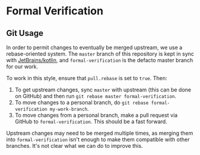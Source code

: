 # Formal Verification

## Git Usage

In order to permit changes to eventually be merged upstream,
we use a rebase-oriented system.  The `master` branch of
this repository is kept in sync with [JetBrains/kotlin][0],
and `formal-verification` is the defacto master branch for
our work.

To work in this style, ensure that `pull.rebase` is set to
`true`.  Then:

1. To get upstream changes, sync `master` with upstream
   (this can be done on GitHub) and then run `git rebase master formal-verification`.
2. To move changes to a personal branch, do `git rebase formal-verification my-work-branch`.
3. To move changes from a personal branch, make a pull request
   via GitHub to `formal-verification`.  This should be a
   fast forward.

Upstream changes may need to be merged multiple times, as
merging them into `formal-verification` isn't enough to make
them compatible with other branches.  It's not clear what we
can do to improve this.

[0]: https://github.com/JetBrains/kotlin
